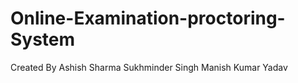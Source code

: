 # Online-Examination-proctoring-System
Created By 
Ashish Sharma
Sukhminder Singh
Manish Kumar Yadav
